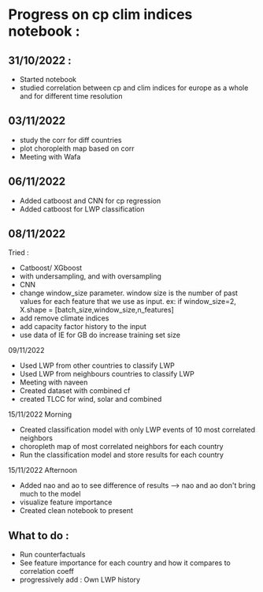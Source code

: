 # Progress on cp clim indices notebook :

## 31/10/2022 :
- Started notebook
- studied correlation between cp and clim indices for europe as a whole and for different time resolution

## 03/11/2022
- study the corr for diff countries
- plot choropleith map based on corr
- Meeting with Wafa

## 06/11/2022
- Added catboost and CNN for cp regression 
- Added catboost for LWP classification 

## 08/11/2022
Tried : 
- Catboost/ XGboost
- with undersampling, and with oversampling
- CNN
- change window_size parameter. window size is the number of past values for each feature that we use as input. ex: if window_size=2, X.shape = [batch_size,window_size,n_features]
- add remove climate indices
- add capacity factor history to the input 
- use data of IE for GB do increase training set size

09/11/2022 
- Used LWP from other countries to classify LWP
- Used LWP from neighbours countries to classify LWP
- Meeting with naveen 
- Created dataset with combined cf
- created TLCC for wind, solar and combined 

15/11/2022 Morning
- Created classification model with only LWP events of 10 most correlated neighbors
- choropleth map of most correlated neighbors for each country
- Run the classification model and store results for each country

15/11/2022 Afternoon
- Added nao and ao to see difference of results --> nao and ao don't bring much to the model
- visualize feature importance 
- Created clean notebook to present 

## What to do :
- Run counterfactuals
- See feature importance for each country and how it compares to correlation coeff
- progressively add : Own LWP history







